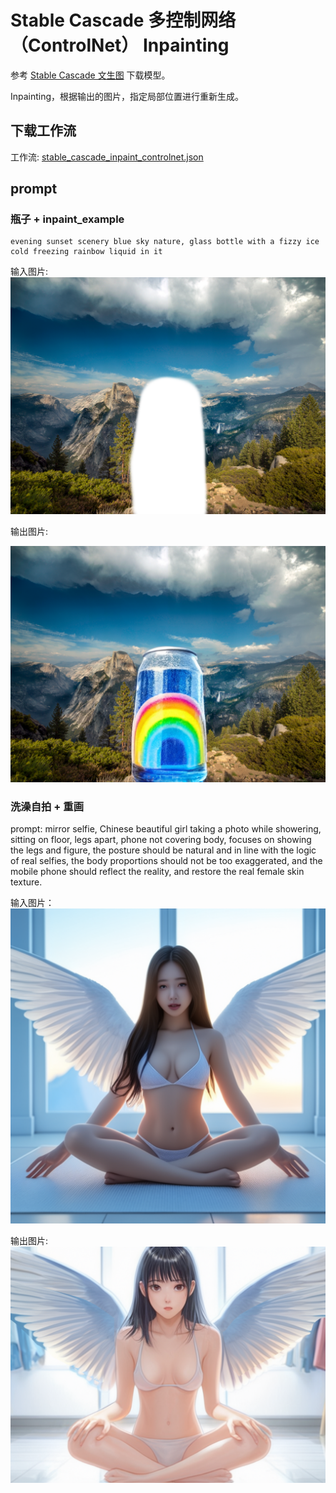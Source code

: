 # Stable Cascade 多控制网络（ControlNet） Inpainting

参考 [Stable Cascade 文生图](../03.SC-txt2img/readme.md) 下载模型。  


Inpainting，根据输出的图片，指定局部位置进行重新生成。  


## 下载工作流


工作流: [stable_cascade_inpaint_controlnet.json](./stable_cascade_inpaint_controlnet.json)  



## prompt


### 瓶子 + inpaint_example



```
evening sunset scenery blue sky nature, glass bottle with a fizzy ice cold freezing rainbow liquid in it
```


输入图片:  ![](./inpaint_example.png)


输出图片: 

![](./ComfyUI_01052_.png)


### 洗澡自拍 + 重画


prompt: mirror selfie, Chinese beautiful girl taking a photo while showering, sitting on floor, legs apart,   phone not covering body, focuses on showing the legs and figure, the posture should be natural and in line with the logic of real selfies, the body proportions should not be too exaggerated, and the mobile phone should reflect the reality, and restore the real female skin texture.


输入图片： ![](../06.SC-img-remixing_multiple/ComfyUI_01041_.png)  



输出图片: ![](./ComfyUI_01060_.png)

